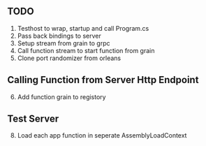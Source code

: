 

TODO
----
1. Testhost to wrap, startup and call Program.cs 
2. Pass back bindings to server
3. Setup stream from grain to grpc
4. Call function stream to start function from grain
5. Clone port randomizer from orleans

Calling Function from Server Http Endpoint
------------------------------------------
6. Add function grain to registory

Test Server
-----------
8. Load each app function in seperate AssemblyLoadContext

